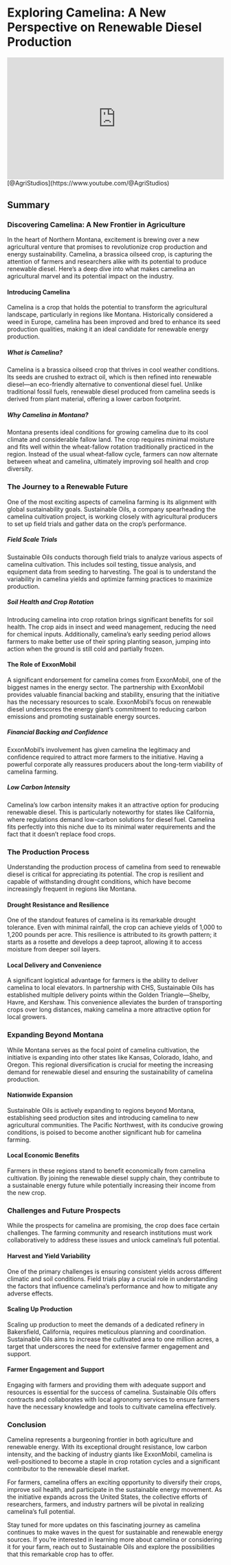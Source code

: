 # Exploring Camelina: A New Perspective on Renewable Diesel Production

<div style="position: relative; width: 100%; padding-bottom: 56.25%; height: 0; overflow: hidden;">
    <iframe src="https://www.youtube.com/embed/xEPVEpQ50X8?si=VIkS8MTHWuVHJq4F" title="YouTube video player" frameborder="0" allow="accelerometer; autoplay; clipboard-write; encrypted-media; gyroscope; picture-in-picture; web-share" referrerpolicy="strict-origin-when-cross-origin" allowfullscreen style="position: absolute; top: 0; left: 0; width: 100%; height: 100%; border: 0; object-fit: cover;"></iframe>
</div>
[@AgriStudios](https://www.youtube.com/@AgriStudios)

## Summary
### Discovering Camelina: A New Frontier in Agriculture

In the heart of Northern Montana, excitement is brewing over a new agricultural venture that promises to revolutionize crop production and energy sustainability. Camelina, a brassica oilseed crop, is capturing the attention of farmers and researchers alike with its potential to produce renewable diesel. Here’s a deep dive into what makes camelina an agricultural marvel and its potential impact on the industry.

#### Introducing Camelina

Camelina is a crop that holds the potential to transform the agricultural landscape, particularly in regions like Montana. Historically considered a weed in Europe, camelina has been improved and bred to enhance its seed production qualities, making it an ideal candidate for renewable energy production.

##### What is Camelina?

Camelina is a brassica oilseed crop that thrives in cool weather conditions. Its seeds are crushed to extract oil, which is then refined into renewable diesel—an eco-friendly alternative to conventional diesel fuel. Unlike traditional fossil fuels, renewable diesel produced from camelina seeds is derived from plant material, offering a lower carbon footprint.

##### Why Camelina in Montana?

Montana presents ideal conditions for growing camelina due to its cool climate and considerable fallow land. The crop requires minimal moisture and fits well within the wheat-fallow rotation traditionally practiced in the region. Instead of the usual wheat-fallow cycle, farmers can now alternate between wheat and camelina, ultimately improving soil health and crop diversity.

### The Journey to a Renewable Future

One of the most exciting aspects of camelina farming is its alignment with global sustainability goals. Sustainable Oils, a company spearheading the camelina cultivation project, is working closely with agricultural producers to set up field trials and gather data on the crop’s performance.

##### Field Scale Trials

Sustainable Oils conducts thorough field trials to analyze various aspects of camelina cultivation. This includes soil testing, tissue analysis, and equipment data from seeding to harvesting. The goal is to understand the variability in camelina yields and optimize farming practices to maximize production.

##### Soil Health and Crop Rotation

Introducing camelina into crop rotation brings significant benefits for soil health. The crop aids in insect and weed management, reducing the need for chemical inputs. Additionally, camelina’s early seeding period allows farmers to make better use of their spring planting season, jumping into action when the ground is still cold and partially frozen.

#### The Role of ExxonMobil

A significant endorsement for camelina comes from ExxonMobil, one of the biggest names in the energy sector. The partnership with ExxonMobil provides valuable financial backing and stability, ensuring that the initiative has the necessary resources to scale. ExxonMobil’s focus on renewable diesel underscores the energy giant’s commitment to reducing carbon emissions and promoting sustainable energy sources.

##### Financial Backing and Confidence

ExxonMobil’s involvement has given camelina the legitimacy and confidence required to attract more farmers to the initiative. Having a powerful corporate ally reassures producers about the long-term viability of camelina farming.

##### Low Carbon Intensity

Camelina’s low carbon intensity makes it an attractive option for producing renewable diesel. This is particularly noteworthy for states like California, where regulations demand low-carbon solutions for diesel fuel. Camelina fits perfectly into this niche due to its minimal water requirements and the fact that it doesn’t replace food crops.

### The Production Process

Understanding the production process of camelina from seed to renewable diesel is critical for appreciating its potential. The crop is resilient and capable of withstanding drought conditions, which have become increasingly frequent in regions like Montana.

#### Drought Resistance and Resilience

One of the standout features of camelina is its remarkable drought tolerance. Even with minimal rainfall, the crop can achieve yields of 1,000 to 1,200 pounds per acre. This resilience is attributed to its growth pattern; it starts as a rosette and develops a deep taproot, allowing it to access moisture from deeper soil layers.

#### Local Delivery and Convenience

A significant logistical advantage for farmers is the ability to deliver camelina to local elevators. In partnership with CHS, Sustainable Oils has established multiple delivery points within the Golden Triangle—Shelby, Havre, and Kershaw. This convenience alleviates the burden of transporting crops over long distances, making camelina a more attractive option for local growers.

### Expanding Beyond Montana

While Montana serves as the focal point of camelina cultivation, the initiative is expanding into other states like Kansas, Colorado, Idaho, and Oregon. This regional diversification is crucial for meeting the increasing demand for renewable diesel and ensuring the sustainability of camelina production.

#### Nationwide Expansion

Sustainable Oils is actively expanding to regions beyond Montana, establishing seed production sites and introducing camelina to new agricultural communities. The Pacific Northwest, with its conducive growing conditions, is poised to become another significant hub for camelina farming.

#### Local Economic Benefits

Farmers in these regions stand to benefit economically from camelina cultivation. By joining the renewable diesel supply chain, they contribute to a sustainable energy future while potentially increasing their income from the new crop.

### Challenges and Future Prospects

While the prospects for camelina are promising, the crop does face certain challenges. The farming community and research institutions must work collaboratively to address these issues and unlock camelina’s full potential.

#### Harvest and Yield Variability

One of the primary challenges is ensuring consistent yields across different climatic and soil conditions. Field trials play a crucial role in understanding the factors that influence camelina’s performance and how to mitigate any adverse effects.

#### Scaling Up Production

Scaling up production to meet the demands of a dedicated refinery in Bakersfield, California, requires meticulous planning and coordination. Sustainable Oils aims to increase the cultivated area to one million acres, a target that underscores the need for extensive farmer engagement and support.

#### Farmer Engagement and Support

Engaging with farmers and providing them with adequate support and resources is essential for the success of camelina. Sustainable Oils offers contracts and collaborates with local agronomy services to ensure farmers have the necessary knowledge and tools to cultivate camelina effectively.

### Conclusion

Camelina represents a burgeoning frontier in both agriculture and renewable energy. With its exceptional drought resistance, low carbon intensity, and the backing of industry giants like ExxonMobil, camelina is well-positioned to become a staple in crop rotation cycles and a significant contributor to the renewable diesel market.

For farmers, camelina offers an exciting opportunity to diversify their crops, improve soil health, and participate in the sustainable energy movement. As the initiative expands across the United States, the collective efforts of researchers, farmers, and industry partners will be pivotal in realizing camelina’s full potential.

Stay tuned for more updates on this fascinating journey as camelina continues to make waves in the quest for sustainable and renewable energy sources. If you’re interested in learning more about camelina or considering it for your farm, reach out to Sustainable Oils and explore the possibilities that this remarkable crop has to offer.